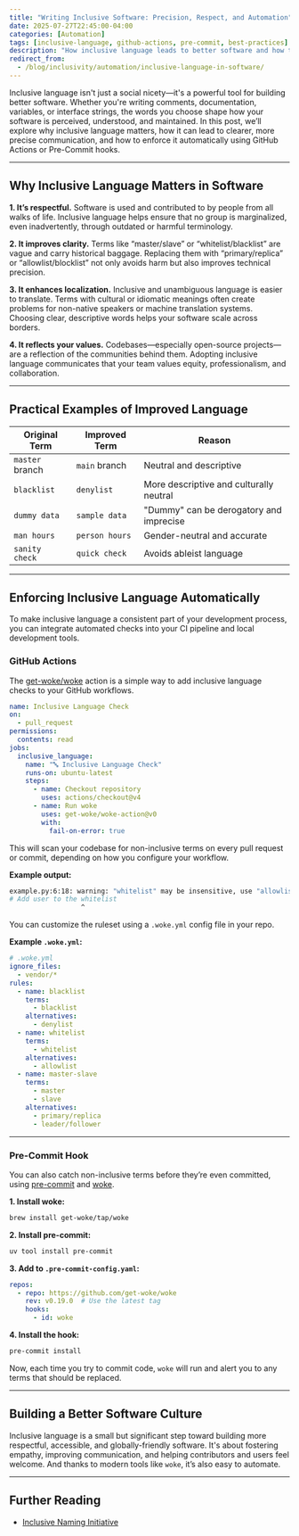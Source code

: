 ```yaml
---
title: "Writing Inclusive Software: Precision, Respect, and Automation"
date: 2025-07-27T22:45:00-04:00
categories: [Automation]
tags: [inclusive-language, github-actions, pre-commit, best-practices]
description: "How inclusive language leads to better software and how to enforce it using GitHub Actions and Pre-Commit."
redirect_from:
  - /blog/inclusivity/automation/inclusive-language-in-software/
---
```


Inclusive language isn't just a social nicety—it's a powerful tool for building better software. Whether you're writing comments, documentation, variables, or interface strings, the words you choose shape how your software is perceived, understood, and maintained. In this post, we’ll explore why inclusive language matters, how it can lead to clearer, more precise communication, and how to enforce it automatically using GitHub Actions or Pre-Commit hooks.

---

## Why Inclusive Language Matters in Software

**1. It’s respectful.**
Software is used and contributed to by people from all walks of life. Inclusive language helps ensure that no group is marginalized, even inadvertently, through outdated or harmful terminology.

**2. It improves clarity.**
Terms like “master/slave” or “whitelist/blacklist” are vague and carry historical baggage. Replacing them with “primary/replica” or “allowlist/blocklist” not only avoids harm but also improves technical precision.

**3. It enhances localization.**
Inclusive and unambiguous language is easier to translate. Terms with cultural or idiomatic meanings often create problems for non-native speakers or machine translation systems. Choosing clear, descriptive words helps your software scale across borders.

**4. It reflects your values.**
Codebases—especially open-source projects—are a reflection of the communities behind them. Adopting inclusive language communicates that your team values equity, professionalism, and collaboration.

---

## Practical Examples of Improved Language

| Original Term   | Improved Term  | Reason                                  |
| --------------- | -------------- | --------------------------------------- |
| `master` branch | `main` branch  | Neutral and descriptive                 |
| `blacklist`     | `denylist`     | More descriptive and culturally neutral |
| `dummy data`    | `sample data`  | "Dummy" can be derogatory and imprecise |
| `man hours`     | `person hours` | Gender-neutral and accurate             |
| `sanity check`  | `quick check`  | Avoids ableist language                 |

---

## Enforcing Inclusive Language Automatically

To make inclusive language a consistent part of your development process, you can integrate automated checks into your CI pipeline and local development tools.

### GitHub Actions

The [get-woke/woke](https://github.com/get-woke/woke) action is a simple way to add inclusive language checks to your GitHub workflows.

```yaml
name: Inclusive Language Check
on:
  - pull_request
permissions:
  contents: read
jobs:
  inclusive_language:
    name: "🔤 Inclusive Language Check"
    runs-on: ubuntu-latest
    steps:
      - name: Checkout repository
        uses: actions/checkout@v4
      - name: Run woke
        uses: get-woke/woke-action@v0
        with:
          fail-on-error: true
```

This will scan your codebase for non-inclusive terms on every pull request or commit, depending on how you configure your workflow.

**Example output:**

```sh
example.py:6:18: warning: "whitelist" may be insensitive, use "allowlist", "safelist" instead (rule: whitelist)
# Add user to the whitelist
                  ^
```

You can customize the ruleset using a `.woke.yml` config file in your repo.

**Example `.woke.yml`:**

```yaml
# .woke.yml
ignore_files:
  - vendor/*
rules:
  - name: blacklist
    terms:
      - blacklist
    alternatives:
      - denylist
  - name: whitelist
    terms:
      - whitelist
    alternatives:
      - allowlist
  - name: master-slave
    terms:
      - master
      - slave
    alternatives:
      - primary/replica
      - leader/follower
```

---

### Pre-Commit Hook

You can also catch non-inclusive terms before they’re even committed, using [pre-commit](https://pre-commit.com) and [woke](https://docs.getwoke.tech).

**1. Install woke:**

```sh
brew install get-woke/tap/woke
```

**2. Install pre-commit:**

```sh
uv tool install pre-commit
```

**3. Add to `.pre-commit-config.yaml`:**

```yaml
repos:
  - repo: https://github.com/get-woke/woke
    rev: v0.19.0  # Use the latest tag
    hooks:
      - id: woke
```

**4. Install the hook:**

```sh
pre-commit install
```

Now, each time you try to commit code, `woke` will run and alert you to any terms that should be replaced.

---

## Building a Better Software Culture

Inclusive language is a small but significant step toward building more respectful, accessible, and globally-friendly software. It's about fostering empathy, improving communication, and helping contributors and users feel welcome. And thanks to modern tools like `woke`, it’s also easy to automate.

---

## Further Reading

- [Inclusive Naming Initiative](https://inclusivenaming.org)
